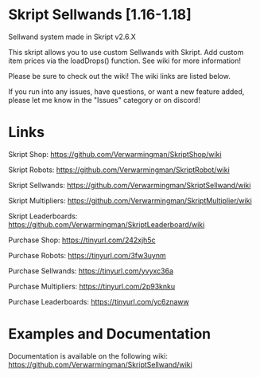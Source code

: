 # Skript Sellwands [1.16-1.18]
Sellwand system made in Skript v2.6.X

This skript allows you to use custom Sellwands with Skript. Add custom item prices via the loadDrops() function. See wiki for more information!

Please be sure to check out the wiki! The wiki links are listed below.

If you run into any issues, have questions, or want a new feature added, please let me know in the "Issues" category or on discord!

# Links
Skript Shop: https://github.com/Verwarmingman/SkriptShop/wiki

Skript Robots: https://github.com/Verwarmingman/SkriptRobot/wiki

Skript Sellwands: https://github.com/Verwarmingman/SkriptSellwand/wiki

Skript Multipliers: https://github.com/Verwarmingman/SkriptMultiplier/wiki

Skript Leaderboards: https://github.com/Verwarmingman/SkriptLeaderboard/wiki


Purchase Shop: https://tinyurl.com/242xjh5c

Purchase Robots: https://tinyurl.com/3fw3uynm

Purchase Sellwands: https://tinyurl.com/yvyxc36a 

Purchase Multipliers: https://tinyurl.com/2p93knku

Purchase Leaderboards: https://tinyurl.com/yc6znaww

# Examples and Documentation
Documentation is available on the following wiki: https://github.com/Verwarmingman/SkriptSellwand/wiki
